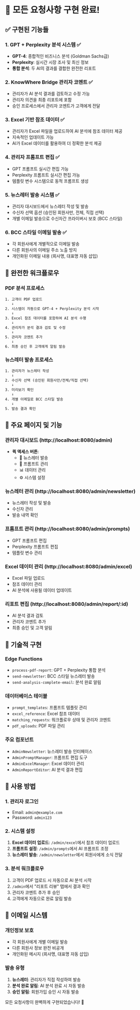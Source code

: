 # 🎉 모든 요청사항 구현 완료!

## ✅ 구현된 기능들

### 1. **GPT + Perplexity 분석 시스템** ✅
- **GPT-4**: 종합적인 비즈니스 분석 (Goldman Sachs급)
- **Perplexity**: 실시간 시장 조사 및 최신 정보
- **통합 분석**: 두 AI의 결과를 결합한 완전한 리포트

### 2. **KnowWhere Bridge 관리자 코멘트** ✅
- 관리자가 AI 분석 결과를 검토하고 수정 가능
- 관리자 의견을 최종 리포트에 포함
- 승인 프로세스에서 관리자 코멘트가 고객에게 전달

### 3. **Excel 기반 참조 데이터** ✅
- 관리자가 Excel 파일을 업로드하여 AI 분석에 참조 데이터 제공
- 지속적인 업데이트 가능
- AI가 Excel 데이터를 활용하여 더 정확한 분석 제공

### 4. **관리자 프롬프트 편집** ✅
- GPT 프롬프트 실시간 편집 가능
- Perplexity 프롬프트 실시간 편집 가능
- 템플릿 변수 시스템으로 동적 프롬프트 생성

### 5. **뉴스레터 발송 시스템** ✅
- 관리자 대시보드에서 뉴스레터 작성 및 발송
- 수신자 선택 옵션 (승인된 회원사만, 전체, 직접 선택)
- 개별 이메일 발송으로 수신자간 프라이버시 보호 (BCC 스타일)

### 6. **BCC 스타일 이메일 발송** ✅
- 각 회원사에게 개별적으로 이메일 발송
- 다른 회원사의 이메일 주소 노출 방지
- 개인화된 이메일 내용 (회사명, 대표명 자동 삽입)

## 🔄 완전한 워크플로우

### PDF 분석 프로세스
```
1. 고객이 PDF 업로드
   ↓
2. 시스템이 자동으로 GPT-4 + Perplexity 분석 시작
   ↓
3. Excel 참조 데이터를 포함하여 AI 분석 수행
   ↓
4. 관리자가 분석 결과 검토 및 수정
   ↓
5. 관리자 코멘트 추가
   ↓
6. 최종 승인 후 고객에게 알림 발송
```

### 뉴스레터 발송 프로세스
```
1. 관리자가 뉴스레터 작성
   ↓
2. 수신자 선택 (승인된 회원사만/전체/직접 선택)
   ↓
3. 미리보기 확인
   ↓
4. 개별 이메일로 BCC 스타일 발송
   ↓
5. 발송 결과 확인
```

## 🎯 주요 페이지 및 기능

### 관리자 대시보드 (http://localhost:8080/admin)
- **퀵 액세스 버튼**:
  - 📧 뉴스레터 발송
  - 💬 프롬프트 관리
  - 📊 데이터 관리
  - ⚙️ 시스템 설정

### 뉴스레터 관리 (http://localhost:8080/admin/newsletter)
- 뉴스레터 작성 및 발송
- 수신자 관리
- 발송 내역 확인

### 프롬프트 관리 (http://localhost:8080/admin/prompts)
- GPT 프롬프트 편집
- Perplexity 프롬프트 편집
- 템플릿 변수 관리

### Excel 데이터 관리 (http://localhost:8080/admin/excel)
- Excel 파일 업로드
- 참조 데이터 관리
- AI 분석에 사용될 데이터 업데이트

### 리포트 편집 (http://localhost:8080/admin/report/:id)
- AI 분석 결과 검토
- 관리자 코멘트 추가
- 최종 승인 및 고객 알림

## 🔧 기술적 구현

### Edge Functions
- `process-pdf-report`: GPT + Perplexity 통합 분석
- `send-newsletter`: BCC 스타일 뉴스레터 발송
- `send-analysis-complete-email`: 분석 완료 알림

### 데이터베이스 테이블
- `prompt_templates`: 프롬프트 템플릿 관리
- `excel_reference`: Excel 참조 데이터
- `matching_requests`: 워크플로우 상태 및 관리자 코멘트
- `pdf_uploads`: PDF 파일 관리

### 주요 컴포넌트
- `AdminNewsletter`: 뉴스레터 발송 인터페이스
- `AdminPromptManager`: 프롬프트 편집 도구
- `AdminExcelManager`: Excel 데이터 관리
- `AdminReportEditor`: AI 분석 결과 편집

## 🚀 사용 방법

### 1. 관리자 로그인
- Email: `admin@example.com`
- Password: `admin123`

### 2. 시스템 설정
1. **Excel 데이터 업로드**: `/admin/excel`에서 참조 데이터 업로드
2. **프롬프트 설정**: `/admin/prompts`에서 AI 프롬프트 조정
3. **뉴스레터 발송**: `/admin/newsletter`에서 회원사에게 소식 전달

### 3. 분석 워크플로우
1. 고객이 PDF 업로드 시 자동으로 AI 분석 시작
2. `/admin`에서 "리포트 리뷰" 탭에서 결과 확인
3. 관리자 코멘트 추가 후 승인
4. 고객에게 자동으로 완료 알림 발송

## 📧 이메일 시스템

### 개인정보 보호
- 각 회원사에게 개별 이메일 발송
- 다른 회원사 정보 완전 비공개
- 개인화된 메시지 (회사명, 대표명 자동 삽입)

### 발송 유형
1. **뉴스레터**: 관리자가 직접 작성하여 발송
2. **분석 완료 알림**: AI 분석 완료 시 자동 발송
3. **승인 알림**: 회원가입 승인 시 자동 발송

모든 요청사항이 완벽하게 구현되었습니다! 🎉